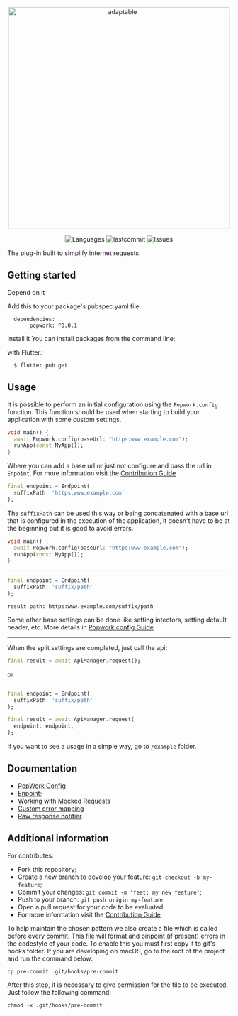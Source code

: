 <!-- 
This README describes the package. If you publish this package to pub.dev,
this README's contents appear on the landing page for your package.

For information about how to write a good package README, see the guide for
[writing package pages](https://dart.dev/guides/libraries/writing-package-pages). 

For general information about developing packages, see the Dart guide for
[creating packages](https://dart.dev/guides/libraries/create-library-packages)
and the Flutter guide for
[developing packages and plugins](https://flutter.dev/developing-packages). 
-->

<p align="center">
   <img src="https://user-images.githubusercontent.com/66264766/157141908-c8a760f7-6e13-4046-90f6-9243f698062b.png" alt="adaptable" width="500"/>
</p>



<p align="center">
  <img alt="Languages" src="https://img.shields.io/github/languages/count/Sthaynny/adaptable_screen?color=%235963C5" />
  <img alt="lastcommit" src="https://img.shields.io/github/last-commit/Sthaynny/adaptable_screen?color=%235761C3" />
  <img alt="Issues" src="https://img.shields.io/github/issues/Sthaynny/adaptable_screen?color=%235965E0">

  </a>
</p>

<p>
  
The plug-in built to simplify internet requests.
  
</p>

## Getting started

Depend on it

Add this to your package's pubspec.yaml file:


```
  dependencies:
       popwork: ^0.0.1
```


Install it
You can install packages from the command line:

with Flutter:

```
  $ flutter pub get
```

## Usage

It is possible to perform an initial configuration using the `Popwork.config` function. This function should be used when starting to build your application with some custom settings.

```dart
void main() {
  await Popwork.config(baseUrl: "https:www.example.com");
  runApp(const MyApp());
}
```

Where you can add a base url or just not configure and pass the url in `Enpoint`. For more information visit the [Contribution Guide](https://github.com/isthaynny/popwork/blob/main/docs//endpoint.md)

```dart
final endpoint = Endpoint(
  suffixPath: 'https:www.example.com'
);
```

The `suffixPath` can be used this way or being concatenated with a base url that is configured in the execution of the application, it doesn't have to be at the beginning but it is good to avoid errors.

```dart
void main() {
  await Popwork.config(baseUrl: "https:www.example.com");
  runApp(const MyApp());
}
```

---

```dart
final endpoint = Endpoint(
  suffixPath: 'suffix/path'
);
```

`result path: https:www.example.com/suffix/path`

Some other base settings can be done like setting intectors, setting default header, etc. More details in [Popwork config Guide](https://github.com/isthaynny/popwork/blob/main/docs/popwork_config.md)

---

When the split settings are completed, just call the api:

```dart
final result = await ApiManager.request();

```

or

```dart

final endpoint = Endpoint(
  suffixPath: 'suffix/path'
);

final result = await ApiManager.request(
  endpoint: endpoint,
);

```

If you want to see a usage in a simple way, go to `/example` folder.

## Documentation

- [PopWork Config](https://github.com/isthaynny/popwork/blob/main/docs/popwork_config.md)
- [Enpoint](https://github.com/isthaynny/popwork/blob/main/docs/endpoint.md);
- [Working with Mocked Requests](https://github.com/isthaynny/popwork/blob/main/docs/mock.md)
- [Custom error mapping](https://github.com/isthaynny/popwork/blob/main/docs/mapped_api_error.md)
- [Raw response notifier](https://github.com/isthaynny/popwork/blob/main/docs/raw_response_notifier.md)


## Additional information

For contributes:

- Fork this repository;
- Create a new branch to develop your feature: `git checkout -b my-feature`;
- Commit your changes: `git commit -m 'feat: my new feature'`;
- Push to your branch: `git push origin my-feature`.
- Open a pull request for your code to be evaluated.
- For more information visit the [Contribution Guide](https://github.com/isthaynny/popwork/tree/main/.github/contributing.md)

To help maintain the chosen pattern we also create a file which is called before every commit. This file will format and pinpoint (if present) errors in the codestyle of your code. To enable this you must first copy it to git's hooks folder. If you are developing on macOS, go to the root of the project and run the command below:

```
cp pre-commit .git/hooks/pre-commit
```

After this step, it is necessary to give permission for the file to be executed. Just follow the following command:

```
chmod +x .git/hooks/pre-commit
```
